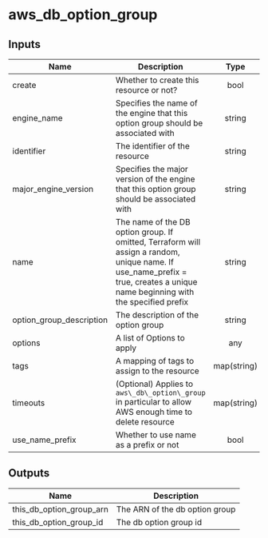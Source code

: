 # aws_db_option_group

<!-- BEGINNING OF PRE-COMMIT-TERRAFORM DOCS HOOK -->
## Inputs

| Name | Description | Type | Default | Required |
|------|-------------|:----:|:-----:|:-----:|
| create | Whether to create this resource or not? | bool | `"true"` | no |
| engine\_name | Specifies the name of the engine that this option group should be associated with | string | n/a | yes |
| identifier | The identifier of the resource | string | n/a | yes |
| major\_engine\_version | Specifies the major version of the engine that this option group should be associated with | string | n/a | yes |
| name | The name of the DB option group. If omitted, Terraform will assign a random, unique name. If use\_name\_prefix = true, creates a unique name beginning with the specified prefix | string | `"null"` | no |
| option\_group\_description | The description of the option group | string | `""` | no |
| options | A list of Options to apply | any | `[]` | no |
| tags | A mapping of tags to assign to the resource | map(string) | `{}` | no |
| timeouts | \(Optional\) Applies to `aws\_db\_option\_group` in particular to allow AWS enough time to delete resource | map(string) | `{ "delete": "15m" }` | no |
| use\_name\_prefix | Whether to use name as a prefix or not | bool | `"true"` | no |

## Outputs

| Name | Description |
|------|-------------|
| this\_db\_option\_group\_arn | The ARN of the db option group |
| this\_db\_option\_group\_id | The db option group id |

<!-- END OF PRE-COMMIT-TERRAFORM DOCS HOOK -->
